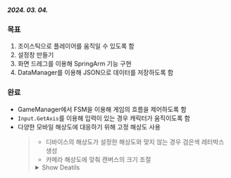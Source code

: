 ##### 2024. 03. 04.

### 목표
1. 조이스틱으로 플레이어를 움직일 수 있도록 함
2. 설정창 만들기
3. 화면 드레그를 이용해 SpringArm 기능 구현
4. DataManager를 이용해 JSON으로 데이터를 저장하도록 함

### 완료
- GameManager에서 FSM을 이용해 게임의 흐름을 제어하도록 함
- `Input.GetAxis`를 이용해 입력이 있는 경우 캐릭터가 움직이도록 함
- 다양한 모바일 해상도에 대응하기 위해 고정 해상도 사용
  > - 디바이스의 해상도가 설정한 해상도와 맞지 않는 경우 검은색 레터박스 생성
  > - 카메라 해상도에 맞춰 캔버스의 크기 조절
  > <details>
  > <summary>Show Deatils</summary>  
  > 
  > > - 빨간색 : CanvasRatio를 사용한 캔버스
  > > - 노란색 : CanvasRatio를 사용하지 않은 캔버스
  > >   <details>
  > >   <summary>Camera/Canvas Ratio 적용 전</summary>
  > >   
  > >   
  > >   </details>
  > > 
  > >   <details>
  > >   <summary>설정한 해상도보다 가로가 길 경우</summary>
  > >   
  > >   
  > >   </details>
  > > 
  > >   <details>
  > >   <summary>설정한 해상도보다 세로가 길 경우</summary>
  > >   
  > >   
  > >   </details>
  > > 
  > </details>
